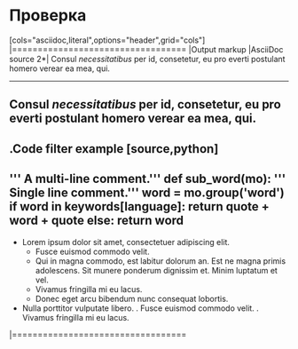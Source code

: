 # Проверка

[cols="asciidoc,literal",options="header",grid="cols"]
|==================================
|Output markup |AsciiDoc source
2*|
Consul *necessitatibus* per id,
consetetur, eu pro everti postulant
homero verear ea mea, qui.

-----------------------------------
Consul *necessitatibus* per id,
consetetur, eu pro everti postulant
homero verear ea mea, qui.
-----------------------------------

.Code filter example
[source,python]
-----------------------------------
''' A multi-line
    comment.'''
def sub_word(mo):
   ''' Single line comment.'''
    word = mo.group('word')
    if word in keywords[language]:
        return quote + word + quote
    else:
        return word
-----------------------------------

- Lorem ipsum dolor sit amet,
  consectetuer adipiscing elit.
  * Fusce euismod commodo velit.
  * Qui in magna commodo, est labitur
    dolorum an. Est ne magna primis
    adolescens. Sit munere ponderum
    dignissim et. Minim luptatum et vel.
  * Vivamus fringilla mi eu lacus.
  * Donec eget arcu bibendum nunc
    consequat lobortis.
- Nulla porttitor vulputate libero.
  . Fusce euismod commodo velit.
  . Vivamus fringilla mi eu lacus.

|==================================
